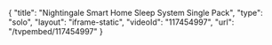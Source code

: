 {
    "title": "Nightingale Smart Home Sleep System Single Pack",
    "type": "solo",
    "layout": "iframe-static",
    "videoId": "117454997",
    "url": "\/tvpembed\/117454997"
}